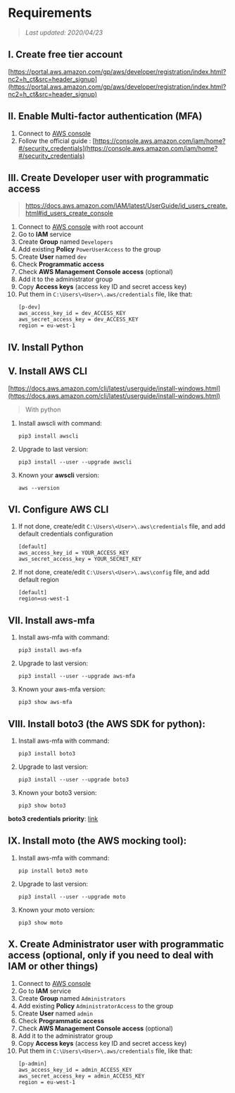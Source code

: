# Requirements

>*Last updated: 2020/04/23*

## I. Create free tier account

[https://portal.aws.amazon.com/gp/aws/developer/registration/index.html?nc2=h_ct&src=header_signup](https://portal.aws.amazon.com/gp/aws/developer/registration/index.html?nc2=h_ct&src=header_signup)

## II. Enable Multi-factor authentication (MFA)

1. Connect to [AWS console](https://aws.amazon.com/fr/console/)
2. Follow the official guide : [https://console.aws.amazon.com/iam/home?#/security_credentials](https://console.aws.amazon.com/iam/home?#/security_credentials)

## III. Create Developer user with programmatic access

> https://docs.aws.amazon.com/IAM/latest/UserGuide/id_users_create.html#id_users_create_console

1. Connect to [AWS console](https://aws.amazon.com/fr/console/) with root account
2. Go to **IAM** service
3. Create **Group** named `Developers`
4. Add existing **Policy** `PowerUserAccess` to the group
5. Create **User** named `dev`
6. Check **Programmatic access**
7. Check **AWS Management Console access** (optional)
8. Add it to the administrator group 
9. Copy **Access keys** (access key ID and secret access key)
10. Put them in `C:\Users\<User>\.aws/credentials` file, like that:
	```
	[p-dev]
	aws_access_key_id = dev_ACCESS_KEY
	aws_secret_access_key = dev_ACCESS_KEY
	region = eu-west-1
	```

## IV. Install **Python**

## V. Install **AWS CLI**
[https://docs.aws.amazon.com/cli/latest/userguide/install-windows.html](https://docs.aws.amazon.com/cli/latest/userguide/install-windows.html)

> With python

1. Install awscli with command:
	```shell script
	pip3 install awscli
	```
2. Upgrade to last version:
	```shell script
	pip3 install --user --upgrade awscli
	```
3. Known your **awscli** version:
	```shell script
	aws --version
	```

## VI. Configure AWS CLI

1. If not done, create/edit `C:\Users\<User>\.aws\credentials` file, and add default credentials configuration
	```
	[default]
	aws_access_key_id = YOUR_ACCESS_KEY
	aws_secret_access_key = YOUR_SECRET_KEY
	```
2. If not done, create/edit `C:\Users\<User>\.aws\config` file, and add default region
	```
	[default]
	region=us-west-1
	```

## VII. Install **aws-mfa**

1. Install aws-mfa with command:
	```shell script
	pip3 install aws-mfa
	```
2. Upgrade to last version:
	```shell script
	pip3 install --user --upgrade aws-mfa
	```
3. Known your aws-mfa version:
	```shell script
	pip3 show aws-mfa
	```

## VIII. Install **boto3** (the AWS SDK for python):

1. Install aws-mfa with command:
	```shell script
	pip3 install boto3
	```
2. Upgrade to last version:
	```shell script
	pip3 install --user --upgrade boto3
	```
3. Known your boto3 version:
	```shell script
	pip3 show boto3
	```

**boto3 credentials priority**: [link](https://boto3.amazonaws.com/v1/documentation/api/latest/guide/configuration.html)


## IX. Install **moto** (the AWS mocking tool):

1. Install aws-mfa with command:
	```shell script
	pip install boto3 moto
	```
2. Upgrade to last version:
	```shell script
	pip3 install --user --upgrade moto
	```
3. Known your moto version:
	```shell script
	pip3 show moto
	```

## X. Create Administrator user with programmatic access (optional, only if you need to deal with IAM or other things)

1. Connect to [AWS console](https://aws.amazon.com/fr/console/)
2. Go to **IAM** service
3. Create **Group** named `Administrators`
4. Add existing **Policy** `AdministratorAccess` to the group
5. Create **User** named `admin`
6. Check **Programmatic access**
7. Check **AWS Management Console access** (optional)
8. Add it to the administrator group 
9. Copy **Access keys** (access key ID and secret access key)
10. Put them in `C:\Users\<User>\.aws/credentials` file, like that:
	```
	[p-admin]
	aws_access_key_id = admin_ACCESS_KEY
	aws_secret_access_key = admin_ACCESS_KEY
	region = eu-west-1
	```